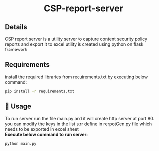 <h1 align="center">CSP-report-server</h1>

## Details
CSP report server is a utility server to capture content security policy reports and export it to excel
utility is created using python on flask framework

## Requirements
install the required libraries from requirements.txt by executing below command:
```sh
pip install -r requirements.txt
```
## 🚀 Usage
To run server run the file main.py and it will create http server at port 80.<br>
you can modify the keys in the list strr define in rerpotGen.py file which needs to be exported in excel sheet<br>
<b>Execute below command to run server:</b>
```sh
python main.py
```

